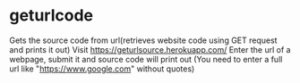 # geturlcode
Gets the source code from url(retrieves website code using GET request and prints it out)
Visit https://geturlsource.herokuapp.com/
Enter the url of a webpage, submit it and source code will print out (You need to enter a full url like "https://www.google.com" without quotes)
